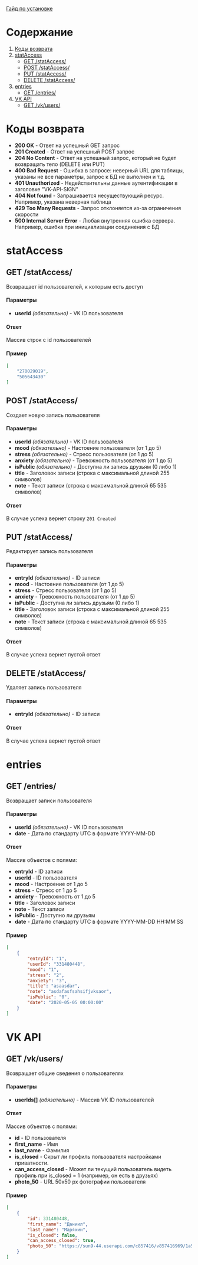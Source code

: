 [Гайд по установке](https://vk.com/away.php?utf=1&to=http%3A%2F%2Fvk.com%2F%40bless_mt19937-gaid-po-ustanovke-servera)

# Содержание
1. [Коды возврата](#коды-возврата)
1. [statAccess](#stataccess)
    * [GET /statAccess/](#get-stataccess)
    * [POST /statAccess/](#post-stataccess)
    * [PUT /statAccess/](#put-stataccess)
    * [DELETE /statAccess/](#delete-stataccess)
1. [entries](#entries)
    * [GET /entries/](#get-entries)
1. [VK API](#vk-api)
    * [GET /vk/users/](#get-vkusers)

# Коды возврата
* **200 OK** - Ответ на успешный GET запрос
* **201 Created** - Ответ на успешный POST запрос
* **204 No Content** - Ответ на успешный запрос, который не будет возвращать тело (DELETE или PUT)
* **400 Bad Request** - Ошибка в запросе: неверный URL для таблицы, указаны не все параметры, запрос к БД не выполнен и т.д.
* **401 Unauthorized** - Недействительны данные аутентификации в заголовке "VK-API-SIGN"
* **404 Not found** - Запрашивается несуществующий ресурс. Например, указана неверная таблица
* **429 Too Many Requests** - Запрос отклоняется из-за ограничения скорости
* **500 Internal Server Error** - Любая внутренняя ошибка сервера. Например, ошибка при инициализации соединения с БД

# statAccess

## GET /statAccess/
Возвращает id пользователей, к которым есть доступ
#### Параметры
* **userId** *(обязательно)* - VK ID пользователя
#### Ответ
Массив строк с id пользователей
#### Пример
```json
[
    "270029019",
    "505643430"
]
```

## POST /statAccess/
Создает новую запись пользователя
#### Параметры
* **userId** *(обязательно)* - VK ID пользователя
* **mood** *(обязательно)* - Настоение пользователя (от 1 до 5)
* **stress** *(обязательно)* - Стресс пользователя (от 1 до 5)
* **anxiety** *(обязательно)* - Тревожность пользователя (от 1 до 5)
* **isPublic** *(обязательно)* - Доступна ли запись друзьям (0 либо 1)
* **title** - Заголовок записи (строка с максимальной длиной 255 символов)
* **note** - Текст записи (строка с максимальной длиной 65 535 символов)
#### Ответ
В случае успеха вернет строку ```201 Created```

## PUT /statAccess/
Редактирует запись пользователя
#### Параметры
* **entryId** *(обязательно)* - ID записи
* **mood** - Настоение пользователя (от 1 до 5)
* **stress** - Стресс пользователя (от 1 до 5)
* **anxiety** - Тревожность пользователя (от 1 до 5)
* **isPublic** - Доступна ли запись друзьям (0 либо 1)
* **title** - Заголовок записи (строка с максимальной длиной 255 символов)
* **note** - Текст записи (строка с максимальной длиной 65 535 символов)
#### Ответ
В случае успеха вернет пустой ответ

## DELETE /statAccess/
Удаляет запись пользователя
#### Параметры
* **entryId** *(обязательно)* - ID записи
#### Ответ
В случае успеха вернет пустой ответ

# entries

## GET /entries/
Возвращает записи пользователя
#### Параметры
* **userId** *(обязательно)* - VK ID пользователя
* **date** - Дата по стандарту UTC в формате YYYY-MM-DD
#### Ответ
Массив объектов с полями:
* **entryId** - ID записи
* **userId** - ID пользователя
* **mood** - Настроение от 1 до 5
* **stress** - Стресс от 1 до 5
* **anxiety** - Тревожность от 1 до 5
* **title** - Заголовок записи
* **note** - Текст записи
* **isPublic** - Доступно ли друзьям
* **date** - Дата по стандарту UTC в формате YYYY-MM-DD HH:MM:SS
#### Пример
```json
[
    {
        "entryId": "1",
        "userId": "331480448",
        "mood": "1",
        "stress": "2",
        "anxiety": "3",
        "title": "asaasdar",
        "note": "asdafasfsahsifjvksaor",
        "isPublic": "0",
        "date": "2020-05-05 00:00:00"
    }
]
```

# VK API

## GET /vk/users/
 Возвращает общие сведения о пользователях
#### Параметры
* **userIds[]** *(обязательно)* - Массив VK ID пользователей
#### Ответ
Массив объектов с полями:
* **id** - ID пользователя
* **first_name** - Имя
* **last_name** - Фамилия
* **is_closed** - Cкрыт ли профиль пользователя настройками приватности.
* **can_access_closed** - Может ли текущий пользователь видеть профиль при is_closed = 1 (например, он есть в друзьях)
* **photo_50** - URL 50x50 px фотографии пользователя
#### Пример
```json
[
    {
        "id": 331480448,
        "first_name": "Даниил",
        "last_name": "Маряхин",
        "is_closed": false,
        "can_access_closed": true,
        "photo_50": "https://sun9-44.userapi.com/c857416/v857416969/1a5de7/WRpCWJyzQ8A.jpg?ava=1"
    }
]
```

